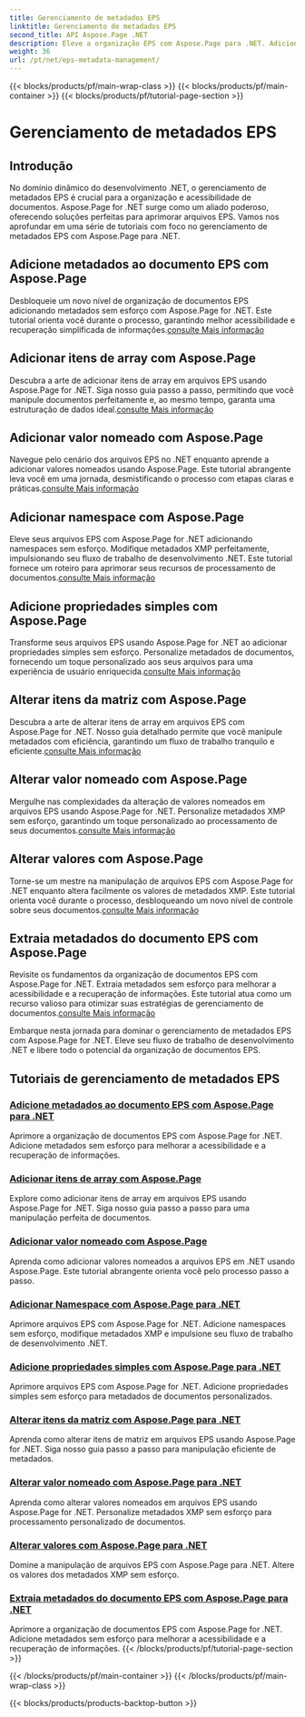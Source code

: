 ```yaml
---
title: Gerenciamento de metadados EPS
linktitle: Gerenciamento de metadados EPS
second_title: API Aspose.Page .NET
description: Eleve a organização EPS com Aspose.Page para .NET. Adicione metadados sem esforço para melhorar a acessibilidade. Explore tutoriais de gerenciamento de metadados EPS.
weight: 36
url: /pt/net/eps-metadata-management/
---
```


{{< blocks/products/pf/main-wrap-class >}}
{{< blocks/products/pf/main-container >}}
{{< blocks/products/pf/tutorial-page-section >}}

# Gerenciamento de metadados EPS


## Introdução

No domínio dinâmico do desenvolvimento .NET, o gerenciamento de metadados EPS é crucial para a organização e acessibilidade de documentos. Aspose.Page for .NET surge como um aliado poderoso, oferecendo soluções perfeitas para aprimorar arquivos EPS. Vamos nos aprofundar em uma série de tutoriais com foco no gerenciamento de metadados EPS com Aspose.Page para .NET.

## Adicione metadados ao documento EPS com Aspose.Page
Desbloqueie um novo nível de organização de documentos EPS adicionando metadados sem esforço com Aspose.Page for .NET. Este tutorial orienta você durante o processo, garantindo melhor acessibilidade e recuperação simplificada de informações.[consulte Mais informação](./add-metadata-to-eps-document/)

## Adicionar itens de array com Aspose.Page
 Descubra a arte de adicionar itens de array em arquivos EPS usando Aspose.Page for .NET. Siga nosso guia passo a passo, permitindo que você manipule documentos perfeitamente e, ao mesmo tempo, garanta uma estruturação de dados ideal.[consulte Mais informação](./modify-eps-metadata-add-array-items/)

## Adicionar valor nomeado com Aspose.Page
 Navegue pelo cenário dos arquivos EPS no .NET enquanto aprende a adicionar valores nomeados usando Aspose.Page. Este tutorial abrangente leva você em uma jornada, desmistificando o processo com etapas claras e práticas.[consulte Mais informação](./modify-eps-metadata-add-named-value/)

## Adicionar namespace com Aspose.Page
 Eleve seus arquivos EPS com Aspose.Page for .NET adicionando namespaces sem esforço. Modifique metadados XMP perfeitamente, impulsionando seu fluxo de trabalho de desenvolvimento .NET. Este tutorial fornece um roteiro para aprimorar seus recursos de processamento de documentos.[consulte Mais informação](./modify-eps-metadata-add-namespace/)

## Adicione propriedades simples com Aspose.Page
 Transforme seus arquivos EPS usando Aspose.Page for .NET ao adicionar propriedades simples sem esforço. Personalize metadados de documentos, fornecendo um toque personalizado aos seus arquivos para uma experiência de usuário enriquecida.[consulte Mais informação](./modify-eps-metadata-add-simple-properties/)

## Alterar itens da matriz com Aspose.Page
 Descubra a arte de alterar itens de array em arquivos EPS com Aspose.Page for .NET. Nosso guia detalhado permite que você manipule metadados com eficiência, garantindo um fluxo de trabalho tranquilo e eficiente.[consulte Mais informação](./modify-eps-metadata-change-array-items/)

## Alterar valor nomeado com Aspose.Page
 Mergulhe nas complexidades da alteração de valores nomeados em arquivos EPS usando Aspose.Page for .NET. Personalize metadados XMP sem esforço, garantindo um toque personalizado ao processamento de seus documentos.[consulte Mais informação](./modify-eps-metadata-change-named-value/)

## Alterar valores com Aspose.Page
 Torne-se um mestre na manipulação de arquivos EPS com Aspose.Page for .NET enquanto altera facilmente os valores de metadados XMP. Este tutorial orienta você durante o processo, desbloqueando um novo nível de controle sobre seus documentos.[consulte Mais informação](./modify-eps-metadata-change-values/)

## Extraia metadados do documento EPS com Aspose.Page
 Revisite os fundamentos da organização de documentos EPS com Aspose.Page for .NET. Extraia metadados sem esforço para melhorar a acessibilidade e a recuperação de informações. Este tutorial atua como um recurso valioso para otimizar suas estratégias de gerenciamento de documentos.[consulte Mais informação](./extract-metadata-from-eps-document/)

Embarque nesta jornada para dominar o gerenciamento de metadados EPS com Aspose.Page for .NET. Eleve seu fluxo de trabalho de desenvolvimento .NET e libere todo o potencial da organização de documentos EPS.
## Tutoriais de gerenciamento de metadados EPS
### [Adicione metadados ao documento EPS com Aspose.Page para .NET](./add-metadata-to-eps-document/)
Aprimore a organização de documentos EPS com Aspose.Page for .NET. Adicione metadados sem esforço para melhorar a acessibilidade e a recuperação de informações.
### [Adicionar itens de array com Aspose.Page](./modify-eps-metadata-add-array-items/)
Explore como adicionar itens de array em arquivos EPS usando Aspose.Page for .NET. Siga nosso guia passo a passo para uma manipulação perfeita de documentos.
### [Adicionar valor nomeado com Aspose.Page](./modify-eps-metadata-add-named-value/)
Aprenda como adicionar valores nomeados a arquivos EPS em .NET usando Aspose.Page. Este tutorial abrangente orienta você pelo processo passo a passo.
### [Adicionar Namespace com Aspose.Page para .NET](./modify-eps-metadata-add-namespace/)
Aprimore arquivos EPS com Aspose.Page for .NET. Adicione namespaces sem esforço, modifique metadados XMP e impulsione seu fluxo de trabalho de desenvolvimento .NET.
### [Adicione propriedades simples com Aspose.Page para .NET](./modify-eps-metadata-add-simple-properties/)
Aprimore arquivos EPS com Aspose.Page for .NET. Adicione propriedades simples sem esforço para metadados de documentos personalizados.
### [Alterar itens da matriz com Aspose.Page para .NET](./modify-eps-metadata-change-array-items/)
Aprenda como alterar itens de matriz em arquivos EPS usando Aspose.Page for .NET. Siga nosso guia passo a passo para manipulação eficiente de metadados.
### [Alterar valor nomeado com Aspose.Page para .NET](./modify-eps-metadata-change-named-value/)
Aprenda como alterar valores nomeados em arquivos EPS usando Aspose.Page for .NET. Personalize metadados XMP sem esforço para processamento personalizado de documentos.
### [Alterar valores com Aspose.Page para .NET](./modify-eps-metadata-change-values/)
Domine a manipulação de arquivos EPS com Aspose.Page para .NET. Altere os valores dos metadados XMP sem esforço.
### [Extraia metadados do documento EPS com Aspose.Page para .NET](./extract-metadata-from-eps-document/)
Aprimore a organização de documentos EPS com Aspose.Page for .NET. Adicione metadados sem esforço para melhorar a acessibilidade e a recuperação de informações.
{{< /blocks/products/pf/tutorial-page-section >}}

{{< /blocks/products/pf/main-container >}}
{{< /blocks/products/pf/main-wrap-class >}}

{{< blocks/products/products-backtop-button >}}
